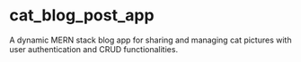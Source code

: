 # cat_blog_post_app
A dynamic MERN stack blog app for sharing and managing cat pictures with user authentication and CRUD functionalities.
